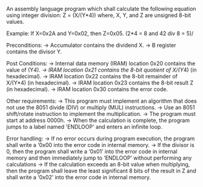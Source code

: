 
An assembly language program which shall calculate the following equation using integer division: Z = (X/(Y*4))
where, X, Y, and Z are unsigned 8-bit values.

Example: If X=0x2A and Y=0x02, then Z=0x05. (2*4 = 8 and 42 div 8 = 5)/

Preconditions:
-> Accumulator contains the dividend X.
-> B register contains the divisor Y.

Post Conditions:
-> Internal data memory (IRAM) location 0x20 contains the value of (Y*4).
-> IRAM location 0x21 contains the 8-bit quotient of X/(Y*4) (in hexadecimal).
-> IRAM location 0x22 contains the 8-bit remainder of X/(Y*4) (in hexadecimal).
-> IRAM location 0x23 contains the 8-bit result Z (in hexadecimal).
-> IRAM location 0x30 contains the error code.

Other requirements:
-> This program must implement an algorithm that does not use the 8051 divide (DIV) or
   multiply (MUL) instructions.
-> Use an 8051 shift/rotate instruction to implement the multiplication.
-> The program must start at address 0000h.
-> When the calculation is complete, the program jumps to a label named 'ENDLOOP' and
   enters an infinite loop.

Error handling:
-> If no error occurs during program execution, the program shall write a ‘0x00 into the error
   code in internal memory.
-> If the divisor is 0, then the program shall write a ‘0x01’ into the error code in internal
   memory and then immediately jump to ‘ENDLOOP’ without performing any calculations
-> If the calculation exceeds an 8-bit value when multiplying, then the program shall leave the
   least significant 8 bits of the result in Z and shall write a ‘0x02’ into the error code in internal
   memory.
